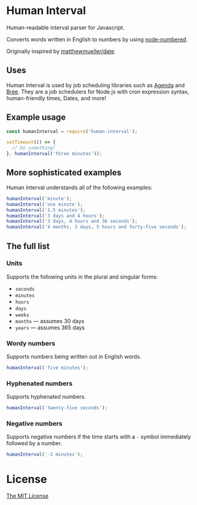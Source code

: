 # Human Interval
Human-readable interval parser for Javascript.

Converts words written in English to numbers by using [node-numbered](https://github.com/blakeembrey/node-numbered).

Originally inspired by [matthewmueller/date](http://github.com/matthewmueller/date).

## Uses

Human Interval is used by job scheduling libraries such as [Agenda](https://github.com/Agenda/agenda#readme) and [Bree](https://jobscheduler.net). They are a job schedulers for Node.js with cron expression syntax, human-friendly times, Dates, and more!

## Example usage

```js
const humanInterval = require('human-interval');

setTimeout(() => {
  // Do something!
}, humanInterval('three minutes'));
```

## More sophisticated examples

Human Interval understands all of the following examples:

```js
humanInterval('minute');
humanInterval('one minute');
humanInterval('1.5 minutes');
humanInterval('3 days and 4 hours');
humanInterval('3 days, 4 hours and 36 seconds');
humanInterval('4 months, 3 days, 5 hours and forty-five seconds');
```

## The full list

### Units

Supports the following units in the plural and singular forms:

- `seconds`
- `minutes`
- `hours`
- `days`
- `weeks`
- `months` — assumes 30 days
- `years` — assumes 365 days

### Wordy numbers

Supports numbers being written out in English words.

```js
humanInterval('five minutes');
```

### Hyphenated numbers

Supports hyphenated numbers.

```js
humanInterval('twenty-five seconds');
```

### Negative numbers

Supports negative numbers if the time starts with a `-` symbol immediately followed by a number.

```js
humanInterval('-2 minutes');
```

# License
[The MIT License](LICENSE.md)

